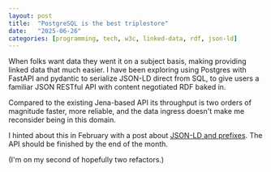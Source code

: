 ```yaml
---
layout: post
title:  "PostgreSQL is the best triplestore"
date:   "2025-06-26"
categories: [programming, tech, w3c, linked-data, rdf, json-ld]
---
```


When folks want data they went it on a subject basis, making providing linked data that much easier. I have been exploring using Postgres with FastAPI and pydantic to serialize JSON-LD direct from SQL, to give users a familiar JSON RESTful API with content negotiated RDF baked in.

Compared to the existing Jena-based API its throughput is two orders of magnitude faster, more reliable, and the data ingress doesn't make me reconsider being in this domain.

I hinted about this in February with a post about [JSON-LD and prefixes](./2025-02-20-jsonld-and-prefixes.html). The API should be finished by the end of the month.

(I'm on my second of hopefully two refactors.)